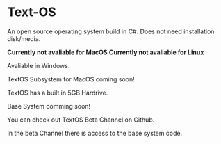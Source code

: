 # Text-OS
An open source operating system build in C#. Does not need installation disk/media.

**Currently not avaliable for MacOS**
**Currently not avaliable for Linux**

Avaliable in Windows. 

TextOS Subsystem for MacOS coming soon!


TextOS has a built in 5GB Hardrive.

Base System comming soon!

You can check out TextOS Beta Channel on Github.

In the beta Channel there is access to the base system code.

